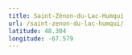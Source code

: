 ```yaml
---
title: Saint-Zénon-du-Lac-Humqui
url: /saint-zenon-du-lac-humqui/
latitude: 48.304
longitude: -67.579
---
```

